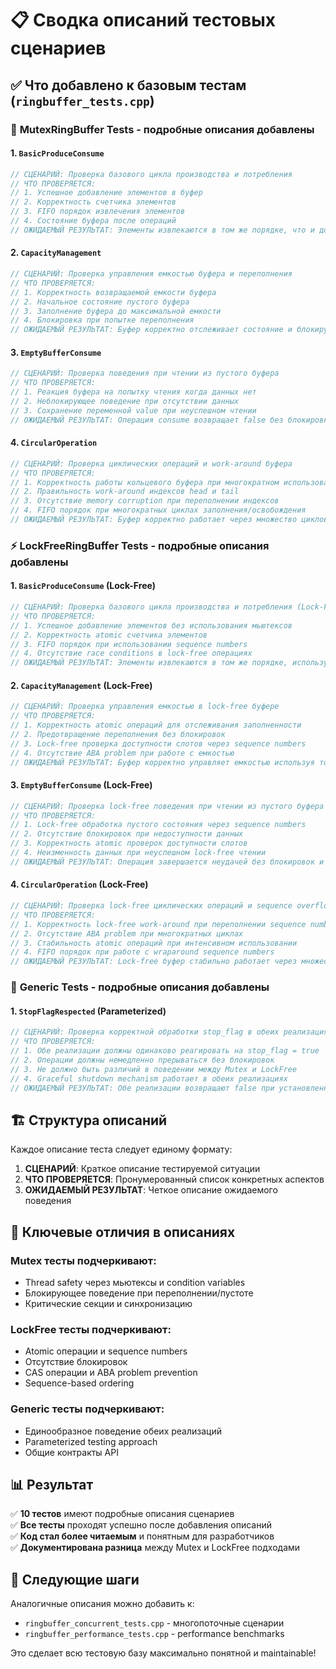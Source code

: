 # 📋 Сводка описаний тестовых сценариев

## ✅ Что добавлено к базовым тестам (`ringbuffer_tests.cpp`)

### 🧪 **MutexRingBuffer Tests** - подробные описания добавлены

#### 1. `BasicProduceConsume`
```cpp
// СЦЕНАРИЙ: Проверка базового цикла производства и потребления
// ЧТО ПРОВЕРЯЕТСЯ:
// 1. Успешное добавление элементов в буфер
// 2. Корректность счетчика элементов  
// 3. FIFO порядок извлечения элементов
// 4. Состояние буфера после операций
// ОЖИДАЕМЫЙ РЕЗУЛЬТАТ: Элементы извлекаются в том же порядке, что и добавлялись
```

#### 2. `CapacityManagement`
```cpp
// СЦЕНАРИЙ: Проверка управления емкостью буфера и переполнения
// ЧТО ПРОВЕРЯЕТСЯ:
// 1. Корректность возвращаемой емкости буфера
// 2. Начальное состояние пустого буфера
// 3. Заполнение буфера до максимальной емкости
// 4. Блокировка при попытке переполнения
// ОЖИДАЕМЫЙ РЕЗУЛЬТАТ: Буфер корректно отслеживает состояние и блокирует переполнение
```

#### 3. `EmptyBufferConsume`
```cpp
// СЦЕНАРИЙ: Проверка поведения при чтении из пустого буфера
// ЧТО ПРОВЕРЯЕТСЯ:
// 1. Реакция буфера на попытку чтения когда данных нет
// 2. Неблокирующее поведение при отсутствии данных
// 3. Сохранение переменной value при неуспешном чтении
// ОЖИДАЕМЫЙ РЕЗУЛЬТАТ: Операция consume возвращает false без блокировки
```

#### 4. `CircularOperation`
```cpp
// СЦЕНАРИЙ: Проверка циклических операций и work-around буфера
// ЧТО ПРОВЕРЯЕТСЯ:
// 1. Корректность работы кольцевого буфера при многократном использовании
// 2. Правильность work-around индексов head и tail
// 3. Отсутствие memory corruption при переполнении индексов
// 4. FIFO порядок при многократных циклах заполнения/освобождения
// ОЖИДАЕМЫЙ РЕЗУЛЬТАТ: Буфер корректно работает через множество циклов
```

### ⚡ **LockFreeRingBuffer Tests** - подробные описания добавлены

#### 1. `BasicProduceConsume` (Lock-Free)
```cpp
// СЦЕНАРИЙ: Проверка базового цикла производства и потребления (Lock-Free)
// ЧТО ПРОВЕРЯЕТСЯ:
// 1. Успешное добавление элементов без использования мьютексов
// 2. Корректность atomic счетчика элементов
// 3. FIFO порядок при использовании sequence numbers
// 4. Отсутствие race conditions в lock-free операциях
// ОЖИДАЕМЫЙ РЕЗУЛЬТАТ: Элементы извлекаются в том же порядке, используя только atomic операции
```

#### 2. `CapacityManagement` (Lock-Free)
```cpp
// СЦЕНАРИЙ: Проверка управления емкостью в lock-free буфере
// ЧТО ПРОВЕРЯЕТСЯ:
// 1. Корректность atomic операций для отслеживания заполненности
// 2. Предотвращение переполнения без блокировок
// 3. Lock-free проверка доступности слотов через sequence numbers
// 4. Отсутствие ABA problem при работе с емкостью
// ОЖИДАЕМЫЙ РЕЗУЛЬТАТ: Буфер корректно управляет емкостью используя только atomic операции
```

#### 3. `EmptyBufferConsume` (Lock-Free)
```cpp
// СЦЕНАРИЙ: Проверка lock-free поведения при чтении из пустого буфера
// ЧТО ПРОВЕРЯЕТСЯ:
// 1. Lock-free обработка пустого состояния через sequence numbers
// 2. Отсутствие блокировок при недоступности данных
// 3. Корректность atomic проверок доступности слотов
// 4. Неизменность данных при неуспешном lock-free чтении
// ОЖИДАЕМЫЙ РЕЗУЛЬТАТ: Операция завершается неудачей без блокировок и ожиданий
```

#### 4. `CircularOperation` (Lock-Free)
```cpp
// СЦЕНАРИЙ: Проверка lock-free циклических операций и sequence overflow
// ЧТО ПРОВЕРЯЕТСЯ:
// 1. Корректность lock-free work-around при переполнении sequence numbers
// 2. Отсутствие ABA problem при многократных циклах
// 3. Стабильность atomic операций при интенсивном использовании
// 4. FIFO порядок при работе с wraparound sequence numbers
// ОЖИДАЕМЫЙ РЕЗУЛЬТАТ: Lock-free буфер стабильно работает через множество циклов
```

### 🔄 **Generic Tests** - подробные описания добавлены

#### 1. `StopFlagRespected` (Parameterized)
```cpp
// СЦЕНАРИЙ: Проверка корректной обработки stop_flag в обеих реализациях
// ЧТО ПРОВЕРЯЕТСЯ:
// 1. Обе реализации должны одинаково реагировать на stop_flag = true
// 2. Операции должны немедленно прерываться без блокировок
// 3. Не должно быть различий в поведении между Mutex и LockFree
// 4. Graceful shutdown mechanism работает в обеих реализациях
// ОЖИДАЕМЫЙ РЕЗУЛЬТАТ: Обе реализации возвращают false при установленном stop_flag
```

## 🏗️ **Структура описаний**

Каждое описание теста следует единому формату:

1. **СЦЕНАРИЙ**: Краткое описание тестируемой ситуации
2. **ЧТО ПРОВЕРЯЕТСЯ**: Пронумерованный список конкретных аспектов
3. **ОЖИДАЕМЫЙ РЕЗУЛЬТАТ**: Четкое описание ожидаемого поведения

## 🎯 **Ключевые отличия в описаниях**

### **Mutex тесты** подчеркивают:
- Thread safety через мьютексы и condition variables
- Блокирующее поведение при переполнении/пустоте
- Критические секции и синхронизацию

### **LockFree тесты** подчеркивают:
- Atomic операции и sequence numbers
- Отсутствие блокировок
- CAS операции и ABA problem prevention
- Sequence-based ordering

### **Generic тесты** подчеркивают:
- Единообразное поведение обеих реализаций
- Parameterized testing approach
- Общие контракты API

## 📊 **Результат**

✅ **10 тестов** имеют подробные описания сценариев  
✅ **Все тесты** проходят успешно после добавления описаний  
✅ **Код стал более читаемым** и понятным для разработчиков  
✅ **Документирована разница** между Mutex и LockFree подходами  

## 🔄 **Следующие шаги**

Аналогичные описания можно добавить к:
- `ringbuffer_concurrent_tests.cpp` - многопоточные сценарии
- `ringbuffer_performance_tests.cpp` - performance benchmarks

Это сделает всю тестовую базу максимально понятной и maintainable!